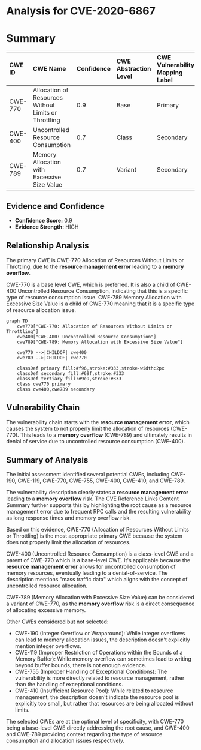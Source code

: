 # Analysis for CVE-2020-6867

# Summary
| CWE ID  | CWE Name                                                                    | Confidence | CWE Abstraction Level | CWE Vulnerability Mapping Label | CWE-Vulnerability Mapping Notes |
| :-------- | :-------------------------------------------------------------------------- | :--------- | :---------------------- | :------------------------------ | :------------------------------ |
| CWE-770 | Allocation of Resources Without Limits or Throttling                         | 0.9        | Base                    | Primary                       | Allowed                       |
| CWE-400 | Uncontrolled Resource Consumption                                           | 0.7        | Class                   | Secondary                       | Discouraged                       |
| CWE-789 | Memory Allocation with Excessive Size Value                                | 0.7        | Variant                 | Secondary                       | Allowed                       |

## Evidence and Confidence

*   **Confidence Score:** 0.9
*   **Evidence Strength:** HIGH

## Relationship Analysis
The primary CWE is CWE-770 Allocation of Resources Without Limits or Throttling, due to the **resource management error** leading to a **memory overflow**.

CWE-770 is a base level CWE, which is preferred. It is also a child of CWE-400 Uncontrolled Resource Consumption, indicating that this is a specific type of resource consumption issue. CWE-789 Memory Allocation with Excessive Size Value is a child of CWE-770 meaning that it is a specific type of resource allocation issue.

```mermaid
graph TD
    cwe770["CWE-770: Allocation of Resources Without Limits or Throttling"]
    cwe400["CWE-400: Uncontrolled Resource Consumption"]
    cwe789["CWE-789: Memory Allocation with Excessive Size Value"]
    
    cwe770 -->|CHILDOF| cwe400
    cwe789 -->|CHILDOF| cwe770
    
    classDef primary fill:#f96,stroke:#333,stroke-width:2px
    classDef secondary fill:#69f,stroke:#333
    classDef tertiary fill:#9e9,stroke:#333
    class cwe770 primary
    class cwe400,cwe789 secondary
```

## Vulnerability Chain
The vulnerability chain starts with the **resource management error**, which causes the system to not properly limit the allocation of resources (CWE-770). This leads to a **memory overflow** (CWE-789) and ultimately results in denial of service due to uncontrolled resource consumption (CWE-400).

## Summary of Analysis
The initial assessment identified several potential CWEs, including CWE-190, CWE-119, CWE-770, CWE-755, CWE-400, CWE-410, and CWE-789.

The vulnerability description clearly states a **resource management error** leading to a **memory overflow** risk. The CVE Reference Links Content Summary further supports this by highlighting the root cause as a resource management error due to frequent RPC calls and the resulting vulnerability as long response times and memory overflow risk.

Based on this evidence, CWE-770 (Allocation of Resources Without Limits or Throttling) is the most appropriate primary CWE because the system does not properly limit the allocation of resources.

CWE-400 (Uncontrolled Resource Consumption) is a class-level CWE and a parent of CWE-770 which is a base-level CWE. It's applicable because the **resource management error** allows for uncontrolled consumption of memory resources, eventually leading to a denial-of-service. The description mentions "mass traffic data" which aligns with the concept of uncontrolled resource allocation.

CWE-789 (Memory Allocation with Excessive Size Value) can be considered a variant of CWE-770, as the **memory overflow** risk is a direct consequence of allocating excessive memory.

Other CWEs considered but not selected:

*   CWE-190 (Integer Overflow or Wraparound): While integer overflows can lead to memory allocation issues, the description doesn't explicitly mention integer overflows.
*   CWE-119 (Improper Restriction of Operations within the Bounds of a Memory Buffer): While memory overflow can sometimes lead to writing beyond buffer bounds, there is not enough evidence.
*   CWE-755 (Improper Handling of Exceptional Conditions): The vulnerability is more directly related to resource management, rather than the handling of exceptional conditions.
*   CWE-410 (Insufficient Resource Pool): While related to resource management, the description doesn't indicate the resource pool is explicitly too small, but rather that resources are being allocated without limits.

The selected CWEs are at the optimal level of specificity, with CWE-770 being a base-level CWE directly addressing the root cause, and CWE-400 and CWE-789 providing context regarding the type of resource consumption and allocation issues respectively.